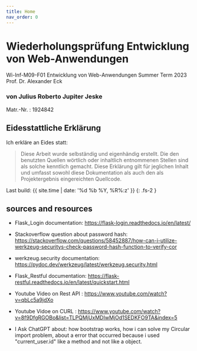 ```yaml
---
title: Home
nav_order: 0
---
```


# Wiederholungsprüfung Entwicklung von Web-Anwendungen

Wi-Inf-M09-F01 Entwicklung von Web-Anwendungen
Summer Term 2023
Prof. Dr. Alexander Eck

### von Julius Roberto Jupiter Jeske

Matr.-Nr.
: 1924842

## Eidesstattliche Erklärung

Ich erkläre an Eides statt:

> Diese Arbeit wurde selbständig und eigenhändig erstellt. Die den benutzten Quellen wörtlich oder inhaltlich entnommenen Stellen sind als solche kenntlich gemacht. Diese Erklärung gilt für jeglichen Inhalt und umfasst sowohl diese Dokumentation als auch den als Projektergebnis eingereichten Quellcode.

Last build: {{ site.time | date: '%d %b %Y, %R%:z' }}
{: .fs-2 }

## sources and resources

+ Flask_Login documentation: https://flask-login.readthedocs.io/en/latest/ 

+ Stackoverflow question about password hash: https://stackoverflow.com/questions/58452887/how-can-i-utilize-werkzeug-securitys-check-password-hash-function-to-verify-cor

+ werkzeug.security documentation: https://pydoc.dev/werkzeug/latest/werkzeug.security.html

+ Flask_Restful documentation: https://flask-restful.readthedocs.io/en/latest/quickstart.html

+ Youtube Video on Rest API : https://www.youtube.com/watch?v=qbLc5a9jdXo

+ Youtube Vidoe on CURL : https://www.youtube.com/watch?v=8f9DfgRGOBo&list=TLPQMjUxMDIwMjOd1SEDKFO9TA&index=5

+ I Ask ChatGPT about: how bootstrap works, how i can solve my Circular import problem,
                                about a error that occurred because i used "current_user.id" like a method and not like a object.

